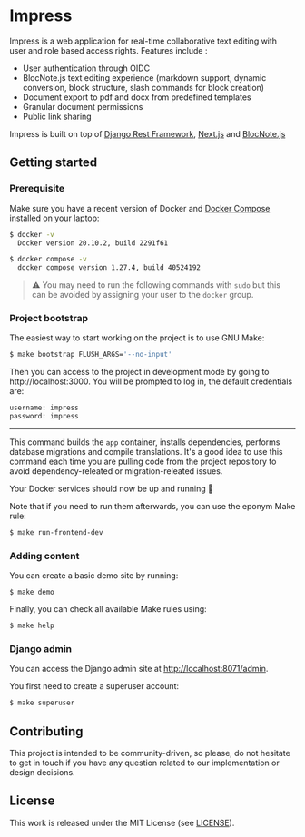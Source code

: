# Impress

Impress is a web application for real-time collaborative text editing with user and role based access rights.
Features include : 
- User authentication through OIDC
- BlocNote.js text editing experience (markdown support, dynamic conversion, block structure, slash commands for block creation) 
- Document export to pdf and docx from predefined templates
- Granular document permissions
- Public link sharing

Impress is built on top of [Django Rest Framework](https://www.django-rest-framework.org/), [Next.js](https://nextjs.org/) and [BlocNote.js](https://www.blocknotejs.org/)

## Getting started

### Prerequisite

Make sure you have a recent version of Docker and [Docker
Compose](https://docs.docker.com/compose/install) installed on your laptop:

```bash
$ docker -v
  Docker version 20.10.2, build 2291f61

$ docker compose -v
  docker compose version 1.27.4, build 40524192
```

> ⚠️ You may need to run the following commands with `sudo` but this can be
> avoided by assigning your user to the `docker` group.

### Project bootstrap

The easiest way to start working on the project is to use GNU Make:

```bash
$ make bootstrap FLUSH_ARGS='--no-input'
```

Then you can access to the project in development mode by going to http://localhost:3000.
You will be prompted to log in, the default credentials are:
```bash
username: impress
password: impress
```
---

This command builds the `app` container, installs dependencies, performs
database migrations and compile translations. It's a good idea to use this
command each time you are pulling code from the project repository to avoid
dependency-releated or migration-releated issues.

Your Docker services should now be up and running 🎉

Note that if you need to run them afterwards, you can use the eponym Make rule:

```bash
$ make run-frontend-dev
```

### Adding content

You can create a basic demo site by running:

    $ make demo

Finally, you can check all available Make rules using:

```bash
$ make help
```

### Django admin

You can access the Django admin site at
[http://localhost:8071/admin](http://localhost:8071/admin).

You first need to create a superuser account:

```bash
$ make superuser
```

## Contributing

This project is intended to be community-driven, so please, do not hesitate to
get in touch if you have any question related to our implementation or design
decisions.

## License

This work is released under the MIT License (see [LICENSE](./LICENSE)).
